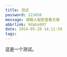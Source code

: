 ```yaml
---
title: 测试
password: 123456
message: 请输入秘密查看文章
abbrlink: 9daba997
date: 2024-05-28 14:11:59
tags:
---
```


这是一个测试。
